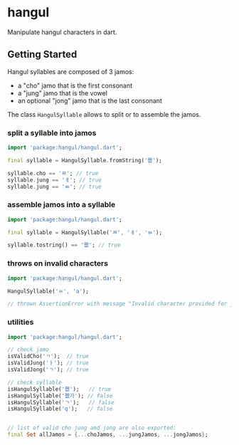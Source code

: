 # hangul

Manipulate hangul characters in dart.

## Getting Started

Hangul syllables are composed of 3 jamos:

- a "cho" jamo that is the first consonant
- a "jung" jamo that is the vowel
- an optional "jong" jamo that is the last consonant

The class `HangulSyllable` allows to split or to assemble the jamos.

### split a syllable into jamos

```dart
import 'package:hangul/hangul.dart';

final syllable = HangulSyllable.fromString('쪲');

syllable.cho == 'ㅉ'; // true
syllable.jung == 'ㅖ'; // true
syllable.jung == 'ㅄ'; // true
```

### assemble jamos into a syllable

```dart
import 'package:hangul/hangul.dart';

final syllable = HangulSyllable('ㅉ', 'ㅖ', 'ㅄ');

syllable.tostring() == '쪲'; // true
```

### throws on invalid characters

```dart
import 'package:hangul/hangul.dart';

HangulSyllable('ㅆ', 'a');

// thrown AssertionError with message "Invalid character provided for jung."
```

### utilities

```dart
import 'package:hangul/hangul.dart';

// check jamo
isValidCho('ㄱ');  // true
isValidJung('ㅏ'); // true
isValidJong('ㄱ'); // true

// check syllable
isHangulSyllable('쪲');   // true
isHangulSyllable('쪲가'); // false
isHangulSyllable('ㄱ');   // false
isHangulSyllable('q');   // false


// list of valid cho jung and jong are also exported:
final Set allJamos = {...choJamos, ...jungJamos, ...jongJamos};
```
